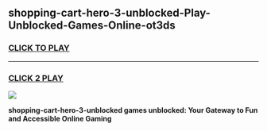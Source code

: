 
## shopping-cart-hero-3-unblocked-Play-Unblocked-Games-Online-ot3ds
<h3>
<a href="https://premium76.site?title=shopping-cart-hero-3-unblocked&ref=25A">CLICK TO PLAY</a></h3>
<hr>

<h3>
<a href="https://premium76.site?title=shopping-cart-hero-3-unblocked&ref=25A">CLICK 2 PLAY</a>
  
</h3>

<a href="https://premium76.site?title=shopping-cart-hero-3-unblocked&ref=25A"><img src="https://clearcache.store/games.png"></a>


**shopping-cart-hero-3-unblocked games unblocked: Your Gateway to Fun and Accessible Online Gaming**
